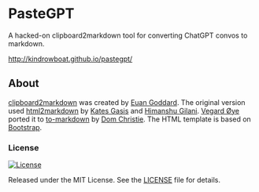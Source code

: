 PasteGPT
==================

A hacked-on clipboard2markdown tool for converting ChatGPT convos to markdown.

<http://kindrowboat.github.io/pastegpt/>

About
-----

[clipboard2markdown](https://github.com/euangoddard/clipboard2markdown)
was created by [Euan Goddard](https://github.com/euangoddard).
The original version used
[html2markdown](https://github.com/kates/html2markdown) by
[Kates Gasis](https://github.com/kates) and
[Himanshu Gilani](https://github.com/hgilani).
[Vegard Øye](https://github.com/epsil) ported it to
[to-markdown](https://github.com/domchristie/to-markdown) by
[Dom Christie](https://github.com/domchristie). The HTML template
is based on [Bootstrap](http://getbootstrap.com/).

### License

[![License][license-image]][license-url]

Released under the MIT License. See the [LICENSE](LICENSE) file
for details.

[license-image]: https://img.shields.io/npm/l/markdownlint.svg
[license-url]: http://opensource.org/licenses/MIT
